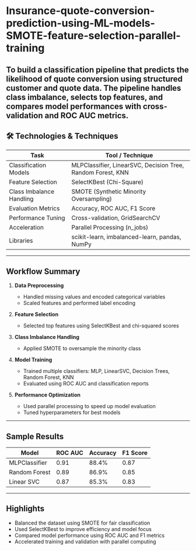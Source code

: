 # Insurance-quote-conversion-prediction-using-ML-models-SMOTE-feature-selection-parallel-training
To build a classification pipeline that predicts the likelihood of quote conversion using structured customer and quote data. The pipeline handles class imbalance, selects top features, and compares model performances with cross-validation and ROC AUC metrics.
---

## 🛠️ Technologies & Techniques

| Task                         | Tool / Technique            |
|------------------------------|-----------------------------|
| Classification Models        | MLPClassifier, LinearSVC, Decision Tree, Random Forest, KNN |
| Feature Selection            | SelectKBest (Chi-Square)    |
| Class Imbalance Handling     | SMOTE (Synthetic Minority Oversampling) |
| Evaluation Metrics           | Accuracy, ROC AUC, F1 Score |
| Performance Tuning           | Cross-validation, GridSearchCV |
| Acceleration                 | Parallel Processing (n_jobs) |
| Libraries                    | scikit-learn, imbalanced-learn, pandas, NumPy |

---

##  Workflow Summary

1. **Data Preprocessing**
   - Handled missing values and encoded categorical variables
   - Scaled features and performed label encoding

2. **Feature Selection**
   - Selected top features using SelectKBest and chi-squared scores

3. **Class Imbalance Handling**
   - Applied SMOTE to oversample the minority class

4. **Model Training**
   - Trained multiple classifiers: MLP, LinearSVC, Decision Trees, Random Forest, KNN
   - Evaluated using ROC AUC and classification reports

5. **Performance Optimization**
   - Used parallel processing to speed up model evaluation
   - Tuned hyperparameters for best models

---

##  Sample Results


| Model          | ROC AUC | Accuracy | F1 Score |
|----------------|---------|----------|----------|
| MLPClassifier  | 0.91    | 88.4%    | 0.87     |
| Random Forest  | 0.89    | 86.9%    | 0.85     |
| Linear SVC     | 0.87    | 85.3%    | 0.83     |

---

##  Highlights

- Balanced the dataset using SMOTE for fair classification
- Used SelectKBest to improve efficiency and model focus
- Compared model performance using ROC AUC and F1 metrics
- Accelerated training and validation with parallel computing
